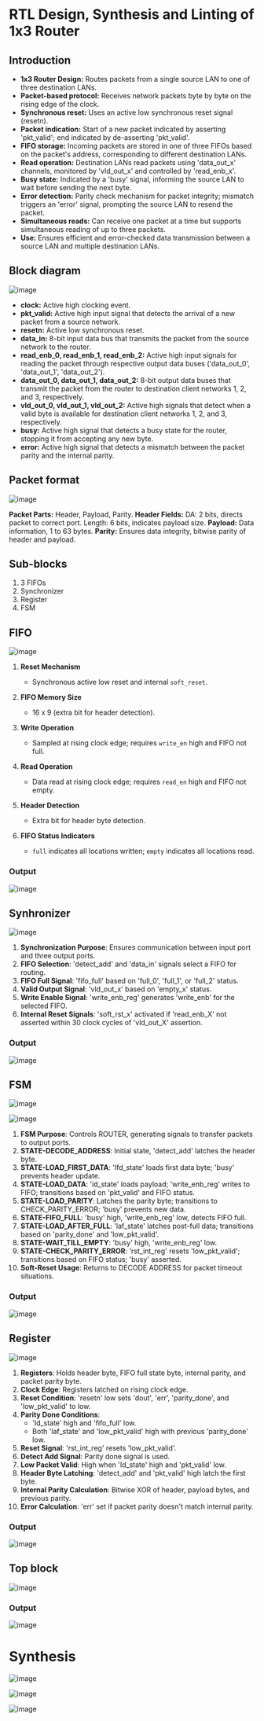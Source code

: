 <h1> RTL Design, Synthesis and Linting of 1x3 Router </h1>

<h2> Introduction </h2>

- **1x3 Router Design:** Routes packets from a single source LAN to one of three destination LANs.
- **Packet-based protocol:** Receives network packets byte by byte on the rising edge of the clock.
- **Synchronous reset:** Uses an active low synchronous reset signal (resetn).
- **Packet indication:** Start of a new packet indicated by asserting 'pkt_valid'; end indicated by de-asserting 'pkt_valid'.
- **FIFO storage:** Incoming packets are stored in one of three FIFOs based on the packet's address, corresponding to different destination LANs.
- **Read operation:** Destination LANs read packets using 'data_out_x' channels, monitored by 'vld_out_x' and controlled by 'read_enb_x'.
- **Busy state:** Indicated by a 'busy' signal, informing the source LAN to wait before sending the next byte.
- **Error detection:** Parity check mechanism for packet integrity; mismatch triggers an 'error' signal, prompting the source LAN to resend the packet.
- **Simultaneous reads:** Can receive one packet at a time but supports simultaneous reading of up to three packets.
- **Use:** Ensures efficient and error-checked data transmission between a source LAN and multiple destination LANs.

<h2> Block diagram </h2>

![image](https://github.com/user-attachments/assets/c76c5764-0949-4e0d-92f7-29ca48114ea6)

- **clock:** Active high clocking event.
- **pkt_valid:** Active high input signal that detects the arrival of a new packet from a source network.
- **resetn:** Active low synchronous reset.
- **data_in:** 8-bit input data bus that transmits the packet from the source network to the router.
- **read_enb_0, read_enb_1, read_enb_2:** Active high input signals for reading the packet through respective output data buses ('data_out_0', 'data_out_1', 'data_out_2').
- **data_out_0, data_out_1, data_out_2:** 8-bit output data buses that transmit the packet from the router to destination client networks 1, 2, and 3, respectively.
- **vld_out_0, vld_out_1, vld_out_2:** Active high signals that detect when a valid byte is available for destination client networks 1, 2, and 3, respectively.
- **busy:** Active high signal that detects a busy state for the router, stopping it from accepting any new byte.
- **error:** Active high signal that detects a mismatch between the packet parity and the internal parity.

<h2> Packet format </h2>

![image](https://github.com/user-attachments/assets/cd0aa39d-ef98-446d-9a1b-68815a910dbf)

**Packet Parts:** Header, Payload, Parity.
**Header Fields:**
DA: 2 bits, directs packet to correct port.
Length: 6 bits, indicates payload size.
**Payload:** Data information, 1 to 63 bytes.
**Parity:** Ensures data integrity, bitwise parity of header and payload.

<h2> Sub-blocks </h2>

1. 3 FIFOs
2. Synchronizer
3. Register
4. FSM

<h2> FIFO </h2>

![image](https://github.com/user-attachments/assets/58a49db2-2af3-4923-9f04-df6bbb1e526f)

1. **Reset Mechanism**
   - Synchronous active low reset and internal `soft_reset`.

2. **FIFO Memory Size**
   - 16 x 9 (extra bit for header detection).

3. **Write Operation**
   - Sampled at rising clock edge; requires `write_en` high and FIFO not full.

4. **Read Operation**
   - Data read at rising clock edge; requires `read_en` high and FIFO not empty.

5. **Header Detection**
   - Extra bit for header byte detection.

6. **FIFO Status Indicators**
   - `full` indicates all locations written; `empty` indicates all locations read.
  
<h3> Output </h3>

![image](https://github.com/user-attachments/assets/34438c75-b782-4ad2-afba-41694b169f50)

<h2> Synhronizer </h2>

![image](https://github.com/user-attachments/assets/4614437c-037e-4ba8-b486-14d22fc5e528)

1. **Synchronization Purpose**: Ensures communication between input port and three output ports.
2. **FIFO Selection**: 'detect_add' and 'data_in' signals select a FIFO for routing.
3. **FIFO Full Signal**: 'fifo_full' based on 'full_0', 'full_1', or 'full_2' status.
4. **Valid Output Signal**: 'vld_out_x' based on 'empty_x' status.
5. **Write Enable Signal**: 'write_enb_reg' generates 'write_enb' for the selected FIFO.
6. **Internal Reset Signals**: 'soft_rst_x' activated if 'read_enb_X' not asserted within 30 clock cycles of 'vld_out_X' assertion.

<h3> Output </h3>

![image](https://github.com/user-attachments/assets/9de79e1e-f334-48f2-a89e-06967ed76318)

<h2> FSM </h2>

![image](https://github.com/user-attachments/assets/02ec290b-48b0-4c52-abe0-f3571e85d61d)

![image](https://github.com/user-attachments/assets/f5910c8a-daaf-4c13-8c4a-e076675d3c23)

1. **FSM Purpose**: Controls ROUTER, generating signals to transfer packets to output ports.
2. **STATE-DECODE_ADDRESS**: Initial state, 'detect_add' latches the header byte.
3. **STATE-LOAD_FIRST_DATA**: 'Ifd_state' loads first data byte; 'busy' prevents header update.
4. **STATE-LOAD_DATA**: 'id_state' loads payload; 'write_enb_reg' writes to FIFO; transitions based on 'pkt_valid' and FIFO status.
5. **STATE-LOAD_PARITY**: Latches the parity byte; transitions to CHECK_PARITY_ERROR; 'busy' prevents new data.
6. **STATE-FIFO_FULL**: 'busy' high, 'write_enb_reg' low, detects FIFO full.
7. **STATE-LOAD_AFTER_FULL**: 'laf_state' latches post-full data; transitions based on 'parity_done' and 'low_pkt_valid'.
8. **STATE-WAIT_TILL_EMPTY**: 'busy' high, 'write_enb_reg' low.
9. **STATE-CHECK_PARITY_ERROR**: 'rst_int_reg' resets 'low_pkt_valid'; transitions based on FIFO status; 'busy' asserted.
10. **Soft-Reset Usage**: Returns to DECODE ADDRESS for packet timeout situations.

<h3> Output </h3>

![image](https://github.com/user-attachments/assets/1b67818a-f6b4-42d1-9072-733e40a6b91b)

<h2> Register </h2>

![image](https://github.com/user-attachments/assets/3cfb4cbc-9a91-49bb-ac72-a275270dd438)

1. **Registers**: Holds header byte, FIFO full state byte, internal parity, and packet parity byte.
2. **Clock Edge**: Registers latched on rising clock edge.
3. **Reset Condition**: 'resetn' low sets 'dout', 'err', 'parity_done', and 'low_pkt_valid' to low.
4. **Parity Done Conditions**:
   - 'Id_state' high and 'fifo_full' low.
   - Both 'laf_state' and 'low_pkt_valid' high with previous 'parity_done' low.
5. **Reset Signal**: 'rst_int_reg' resets 'low_pkt_valid'.
6. **Detect Add Signal**: Parity done signal is used.
7. **Low Packet Valid**: High when 'Id_state' high and 'pkt_valid' low.
8. **Header Byte Latching**: 'detect_add' and 'pkt_valid' high latch the first byte.
9. **Internal Parity Calculation**: Bitwise XOR of header, payload bytes, and previous parity.
10. **Error Calculation**: 'err' set if packet parity doesn't match internal parity.

<h3> Output </h3>

![image](https://github.com/user-attachments/assets/cd751156-9ad9-4f41-bbb4-aa67fc7068cb)

<h2> Top block </h2>

![image](https://github.com/user-attachments/assets/03c9d772-1dbb-432f-b0e4-3ff1617198be)

<h3> Output </h3>

![image](https://github.com/user-attachments/assets/29e642f9-4709-4bc1-80d8-23349d02546d)

<h1> Synthesis </h1>

![image](https://github.com/user-attachments/assets/f1546174-f088-4907-a71c-b6e9e2448bcc)

![image](https://github.com/user-attachments/assets/9ceebd55-c0b3-4d27-a123-ed93f3a05cc1)

![image](https://github.com/user-attachments/assets/96a8c730-4387-4963-8ebf-9df90d120d70)















  








